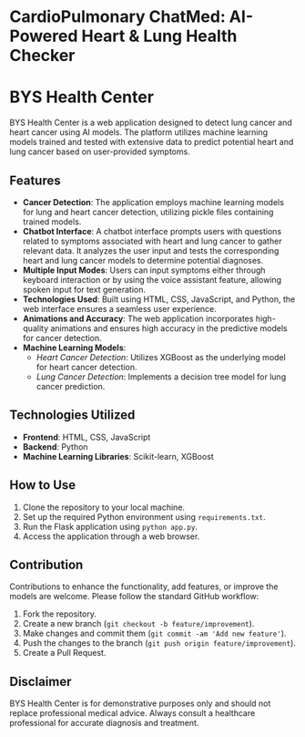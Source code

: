 # CardioPulmonary ChatMed: AI-Powered Heart & Lung Health Checker

# BYS Health Center

BYS Health Center is a web application designed to detect lung cancer and heart cancer using AI models. The platform utilizes machine learning models trained and tested with extensive data to predict potential heart and lung cancer based on user-provided symptoms.

## Features

- **Cancer Detection**: The application employs machine learning models for lung and heart cancer detection, utilizing pickle files containing trained models.
- **Chatbot Interface**: A chatbot interface prompts users with questions related to symptoms associated with heart and lung cancer to gather relevant data. It analyzes the user input and tests the corresponding heart and lung cancer models to determine potential diagnoses.
- **Multiple Input Modes**: Users can input symptoms either through keyboard interaction or by using the voice assistant feature, allowing spoken input for text generation.
- **Technologies Used**: Built using HTML, CSS, JavaScript, and Python, the web interface ensures a seamless user experience.
- **Animations and Accuracy**: The web application incorporates high-quality animations and ensures high accuracy in the predictive models for cancer detection.
- **Machine Learning Models**:
  - *Heart Cancer Detection*: Utilizes XGBoost as the underlying model for heart cancer detection.
  - *Lung Cancer Detection*: Implements a decision tree model for lung cancer prediction.

## Technologies Utilized

- **Frontend**: HTML, CSS, JavaScript
- **Backend**: Python
- **Machine Learning Libraries**: Scikit-learn, XGBoost

## How to Use

1. Clone the repository to your local machine.
2. Set up the required Python environment using `requirements.txt`.
3. Run the Flask application using `python app.py`.
4. Access the application through a web browser.

## Contribution

Contributions to enhance the functionality, add features, or improve the models are welcome. Please follow the standard GitHub workflow:

1. Fork the repository.
2. Create a new branch (`git checkout -b feature/improvement`).
3. Make changes and commit them (`git commit -am 'Add new feature'`).
4. Push the changes to the branch (`git push origin feature/improvement`).
5. Create a Pull Request.

## Disclaimer

BYS Health Center is for demonstrative purposes only and should not replace professional medical advice. Always consult a healthcare professional for accurate diagnosis and treatment.

